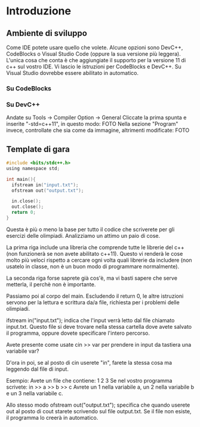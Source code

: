 # Introduzione

## Ambiente di sviluppo
Come IDE potete usare quello che volete. Alcune opzioni sono DevC++, CodeBlocks o Visual Studio Code (oppure la sua versione più leggera).
L'unica cosa che conta è che aggiungiate il supporto per la versione 11 di c++ sul vostro IDE. Vi lascio le istruzioni per CodeBlocks e DevC++. Su Visual Studio dovrebbe essere abilitato in automatico.

### Su CodeBlocks

### Su DevC++
Andate su Tools -> Compiler Option -> General
Cliccate la prima spunta e inserite "-std=c++11", in questo modo:
FOTO
Nella sezione "Program" invece, controllate che sia come da immagine, altrimenti modificate:
FOTO

## Template di gara
```C
#include <bits/stdc++.h>
using namespace std;

int main(){
  ifstream in("input.txt");
  ofstream out("output.txt");

  in.close();
  out.close();
  return 0;
}
```

Questa è più o meno la base per tutto il codice che scriverete per gli esercizi delle olimpiadi. Analizziamo un attimo un paio di cose.

La prima riga include una libreria che comprende tutte le librerie del c++ (non funzionerà se non avete abilitato c++11). Questo vi renderà le cose molto più veloci rispetto a cercare ogni volta quali librerie da includere (non usatelo in classe, non è un buon modo di programmare normalmente).

La seconda riga forse saprete già cos'è, ma vi basti sapere che serve metterla, il perchè non è importante.


Passiamo poi al corpo del main. Escludendo il return 0, le altre istruzioni servono per la lettura e scrittura da/a file, richiesta per i problemi delle olimpiadi.

ifstream in("input.txt"); indica che l'input verrà letto dal file chiamato input.txt. Questo file si deve trovare nella stessa cartella dove avete salvato il programma, oppure dovete specificare l'intero percorso.

Avete presente come usate cin >> var per prendere in input da tastiera una variabile var?

D'ora in poi, se al posto di cin userete "in", farete la stessa cosa ma leggendo dal file di input.


Esempio: 
Avete un file che contiene: 
1 2 3 
Se nel vostro programma scrivete: 
in >> a >> b >> c 
Avrete un 1 nella variabile a, un 2 nella variabile b e un 3 nella variabile c. 

Allo stesso modo ofstream out("output.txt"); specifica che quando userete out al posto di cout starete scrivendo sul file output.txt. 
Se il file non esiste, il programma lo creerà in automatico. 
